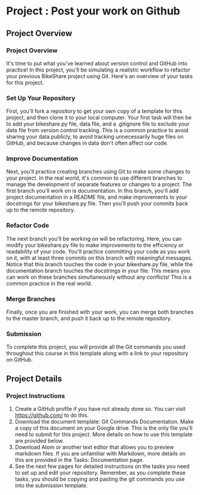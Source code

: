 # Project : Post your work on Github

## Project Overview

### Project Overview

It's time to put what you've learned about version control and GitHub into practice! In this project, you'll be simulating a realistic workflow to refactor your previous BikeShare project using Git. Here's an overview of your tasks for this project.

### Set Up Your Repository
First, you'll fork a repository to get your own copy of a template for this project, and then clone it to your local computer. Your first task will then be to add your bikeshare.py file, data file, and a .gitignore file to exclude your data file from version control tracking. This is a common practice to avoid sharing your data publicly, to avoid tracking unnecessarily huge files on GitHub, and because changes in data don't often affect our code.

### Improve Documentation
Next, you'll practice creating branches using Git to make some changes to your project. In the real world, it's common to use different branches to manage the development of separate features or changes to a project. The first branch you'll work on is documentation. In this branch, you'll add project documentation in a README file, and make improvements to your docstrings for your bikeshare.py file. Then you'll push your commits back up to the remote repository.

### Refactor Code
The next branch you'll be working on will be refactoring. Here, you can modify your bikeshare.py file to make improvements to the efficiency or readability of your code. You'll practice committing your code as you work on it, with at least three commits on this branch with meaningful messages. Notice that this branch touches the code in your bikeshare.py file, while the documentation branch touches the docstrings in your file. This means you can work on these branches simultaneously without any conflicts! This is a common practice in the real world.

### Merge Branches
Finally, once you are finished with your work, you can merge both branches to the master branch, and push it back up to the remote repository.

### Submission
To complete this project, you will provide all the Git commands you used throughout this course in this template along with a link to your repository on GitHub.




## Project Details

### Project Instructions
1. Create a GitHub profile if you have not already done so. You can visit https://github.com/ to do this.
2. Download the document template: Git Commands Documentation. Make a copy of this document on your Google drive. This is the only file you'll need to submit for this project. More details on how to use this template are provided below.
3. Download Atom or another text editor that allows you to preview markdown files. If you are unfamiliar with Markdown, more details on this are provided in the Tasks: Documentation page.
4. See the next few pages for detailed instructions on the tasks you need to set up and edit your repository. Remember, as you complete these tasks, you should be copying and pasting the git commands you use into the submission template.




















